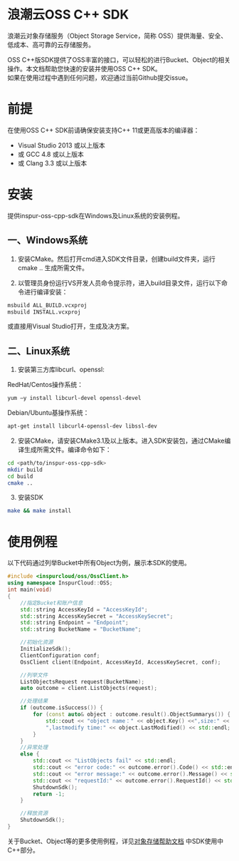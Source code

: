 # 浪潮云OSS C++ SDK
浪潮云对象存储服务（Object Storage Service，简称 OSS）提供海量、安全、低成本、高可靠的云存储服务。   
   
OSS C++版SDK提供了OSS丰富的接口，可以轻松的进行Bucket、Object的相关操作。本文档帮助您快速的安装并使用OSS C++ SDK。   
如果在使用过程中遇到任何问题，欢迎通过当前Github提交issue。

# 前提
在使用OSS C++ SDK前请确保安装支持C++ 11或更高版本的编译器：   
+ Visual Studio 2013 或以上版本
+ 或 GCC 4.8 或以上版本
+ 或 Clang 3.3 或以上版本

# 安装

提供inspur-oss-cpp-sdk在Windows及Linux系统的安装例程。

## 一、Windows系统

1. 安装CMake。然后打开cmd进入SDK文件目录，创建build文件夹，运行cmake .. 生成所需文件。

2. 以管理员身份运行VS开发人员命令提示符，进入build目录文件，运行以下命令进行编译安装：

```sh
msbuild ALL_BUILD.vcxproj
msbuild INSTALL.vcxproj
```
或直接用Visual Studio打开，生成及决方案。

## 二、Linux系统

1. 安装第三方库libcurl、openssl:

RedHat/Centos操作系统：

```sh
yum –y install libcurl-devel openssl-devel
```

Debian/Ubuntu基操作系统：

```sh
apt-get install libcurl4-openssl-dev libssl-dev 
```

2. 安装CMake，请安装CMake3.1及以上版本。进入SDK安装包，通过CMake编译生成所需文件。编译命令如下：

```sh
cd <path/to/inspur-oss-cpp-sdk>
mkdir build
cd build
cmake ..
```

3. 安装SDK

```sh
make && make install
```

# 使用例程

以下代码通过列举Bucket中所有Object为例，展示本SDK的使用。

```c++
#include <inspurcloud/oss/OssClient.h>
using namespace InspurCloud::OSS;
int main(void)
{
	//指定Bucket和账户信息
	std::string AccessKeyId = "AccessKeyId";
	std::string AccessKeySecret = "AccessKeySecret";
	std::string Endpoint = "Endpoint";
	std::string BucketName = "BucketName";

	//初始化资源
	InitializeSdk();
	ClientConfiguration conf;
	OssClient client(Endpoint, AccessKeyId, AccessKeySecret, conf);

	//列举文件
	ListObjectsRequest request(BucketName);
	auto outcome = client.ListObjects(request);

	//处理结果
	if (outcome.isSuccess()) {
		for (const auto& object : outcome.result().ObjectSummarys()) {
			std::cout << "object name：" << object.Key() <<",size:" << object.Size() <<
			",lastmodify time:" << object.LastModified() << std::endl;
		}
	}
	//异常处理
	else {
		std::cout << "ListObjects fail" << std::endl;
		std::cout << "error code:" << outcome.error().Code() << std::endl;
		std::cout << "error message:" << outcome.error().Message() << std::endl;
		std::cout << "requestId:" << outcome.error().RequestId() << std::endl;
		ShutdownSdk();
		return -1;
	}

	//释放资源
	ShutdownSdk();
}
```
关于Bucket、Object等的更多使用例程，详见[对象存储帮助文档](https://console1.cloud.inspur.com/document/oss/5-API/5.4-service/01-get-service.html)
中SDK使用中C++部分。